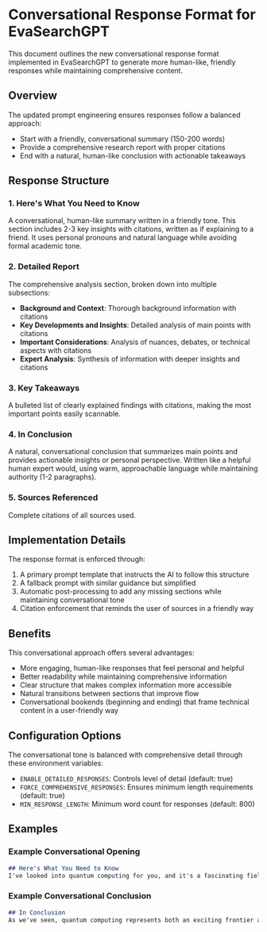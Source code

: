 # Conversational Response Format for EvaSearchGPT

This document outlines the new conversational response format implemented in EvaSearchGPT to generate more human-like, friendly responses while maintaining comprehensive content.

## Overview

The updated prompt engineering ensures responses follow a balanced approach:

- Start with a friendly, conversational summary (150-200 words)
- Provide a comprehensive research report with proper citations
- End with a natural, human-like conclusion with actionable takeaways

## Response Structure

### 1. Here's What You Need to Know

A conversational, human-like summary written in a friendly tone. This section includes 2-3 key insights with citations, written as if explaining to a friend. It uses personal pronouns and natural language while avoiding formal academic tone.

### 2. Detailed Report

The comprehensive analysis section, broken down into multiple subsections:

- **Background and Context**: Thorough background information with citations
- **Key Developments and Insights**: Detailed analysis of main points with citations
- **Important Considerations**: Analysis of nuances, debates, or technical aspects with citations
- **Expert Analysis**: Synthesis of information with deeper insights and citations

### 3. Key Takeaways

A bulleted list of clearly explained findings with citations, making the most important points easily scannable.

### 4. In Conclusion

A natural, conversational conclusion that summarizes main points and provides actionable insights or personal perspective. Written like a helpful human expert would, using warm, approachable language while maintaining authority (1-2 paragraphs).

### 5. Sources Referenced

Complete citations of all sources used.

## Implementation Details

The response format is enforced through:

1. A primary prompt template that instructs the AI to follow this structure
2. A fallback prompt with similar guidance but simplified
3. Automatic post-processing to add any missing sections while maintaining conversational tone
4. Citation enforcement that reminds the user of sources in a friendly way

## Benefits

This conversational approach offers several advantages:

- More engaging, human-like responses that feel personal and helpful
- Better readability while maintaining comprehensive information
- Clear structure that makes complex information more accessible
- Natural transitions between sections that improve flow
- Conversational bookends (beginning and ending) that frame technical content in a user-friendly way

## Configuration Options

The conversational tone is balanced with comprehensive detail through these environment variables:

- `ENABLE_DETAILED_RESPONSES`: Controls level of detail (default: true)
- `FORCE_COMPREHENSIVE_RESPONSES`: Ensures minimum length requirements (default: true)
- `MIN_RESPONSE_LENGTH`: Minimum word count for responses (default: 800)

## Examples

### Example Conversational Opening

```markdown
## Here's What You Need to Know
I've looked into quantum computing for you, and it's a fascinating field! Based on the sources I found, quantum computing uses quantum mechanics principles to process information in ways traditional computers can't [1]. Instead of using binary bits (0s and 1s), quantum computers use "qubits" that can exist in multiple states simultaneously thanks to quantum superposition [2]. This allows them to solve certain complex problems much faster than classical computers, though they're still in early development stages [3].
```

### Example Conversational Conclusion

```markdown
## In Conclusion
As we've seen, quantum computing represents both an exciting frontier and a significant challenge in computing. While the technology promises revolutionary advances in fields like cryptography and drug discovery, we're still years away from widespread practical applications. If you're interested in this field, keeping an eye on companies like IBM and Google's quantum research would be worthwhile, as they're making some of the most significant advancements. Don't worry too much about quantum computers breaking current encryption just yet – we still have time to develop quantum-resistant alternatives!
```
